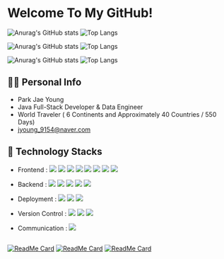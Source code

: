 # Welcome To My GitHub!

![Anurag's GitHub stats](https://github-readme-stats-sand-six-91.vercel.app/api?username=jyoung9154&repo=Coding_Study&count_private=true&show_icons=true&theme=calm)
![Top Langs](https://github-readme-stats-sand-six-91.vercel.app/api/top-langs/?username=jyoung9154&repo=Coding_Study&layout=compact&theme=calm)


![Anurag's GitHub stats](https://github-readme-stats-sand-six-91.vercel.app/api?username=ToyProject-Factory&repo=coutalk&count_private=true&show_icons=true&theme=calm)
![Top Langs](https://github-readme-stats-sand-six-91.vercel.app/api/top-langs/?username=ToyProject-Factory&repo=coutalk&layout=compact&theme=calm)

![Anurag's GitHub stats](https://github-readme-stats-sand-six-91.vercel.app/api?username=itbank-jobs&repo=project&count_private=true&show_icons=true&theme=calm&include_all_commits=true&)
![Top Langs](https://github-readme-stats-sand-six-91.vercel.app/api/top-langs/?username=itbank-jobs&repo=project&layout=compact&theme=calm)

## 🙋‍♂️ Personal Info
- Park Jae Young
- Java Full-Stack Developer & Data Engineer
- World Traveler ( 6 Continents and Approximately 40 Countries / 550 Days)
- jyoung_9154@naver.com

## 🔨 Technology Stacks
- Frontend :
<span><img src="https://img.shields.io/badge/HTML-e34f26?style=flat&logo=html5&logoColor=white"/></span>
<span><img src="https://img.shields.io/badge/CSS-1572b6?style=flat&logo=css3&logoColor=white"/></span>
<span><img src="https://img.shields.io/badge/JavaScript-dbab09?style=flat&logo=javascript&logoColor=white"/></span>
<span><img src="https://img.shields.io/badge/React-61dafb?style=flat&logo=react&logoColor=white"/></span>
<span><img src="https://img.shields.io/badge/jQuery-0769ad?style=flat&logo=jquery&logoColor=white"/></span>
<span><img src="https://img.shields.io/badge/Bootstrap-7952B3?style=flat&logo=bootstrap&logoColor=white"/></span>
<span><img src="https://img.shields.io/badge/React Query-FF4154?style=flat&logo=react-query&logoColor=white"/></span>
<span><img src="https://img.shields.io/badge/React Hook Form-EC5990?style=flat&logo=react-hook-form&logoColor=white"/></span>

- Backend :
<span><img src="https://img.shields.io/badge/Java-3776AB?style=flat&logo=java&logoColor=white"/></span>
<span><img src="https://img.shields.io/badge/Spring-8bc34b?style=flat&logo=spring&logoColor=white"/></span>
<span><img src="https://img.shields.io/badge/Spring1Boot-41AD48?style=flat&logo=springboot&logoColor=white"/></span>
<span><img src="https://img.shields.io/badge/JPA-FFCA28?style=flat&logo=JPA&logoColor=white"/></span>
<span><img src="https://img.shields.io/badge/Linux-3776AB?style=flat&logo=linux&logoColor=white"/></span>

- Deployment :
<span><img src="https://img.shields.io/badge/Redis-232f3e?style=flat&logo=redis&logoColor=white"/></span>
<span><img src="https://img.shields.io/badge/Nginx-00c7b7?style=flat&logo=nginx&logoColor=white"/></span>
<span><img src="https://img.shields.io/badge/Docker-2496ED?style=flat&logo=docker&logoColor=white"/></span>

- Version Control :
<span><img src="https://img.shields.io/badge/Git-f05032?style=flat&logo=git&logoColor=white"/></span>
<span><img src="https://img.shields.io/badge/GitHub-181717?style=flat&logo=github&logoColor=white"/></span>
<span><img src="https://img.shields.io/badge/SVN-0052cc?style=flat&logo=svn&logoColor=white"/></span><br/>
- Communication :
<span><img src="https://img.shields.io/badge/Jira-0052cc?style=flat&logo=jira&logoColor=white"/></span>

##
[![ReadMe Card](https://github-readme-stats.vercel.app/api/pin/?username=jyoung9154&repo=Coding_Study)](https://github.com/jyoung9154/Coding_Study)
[![ReadMe Card](https://github-readme-stats.vercel.app/api/pin/?username=ToyProject-Factory&repo=coutalk)](https://github.com/ToyProject-Factory/coutalk)
[![ReadMe Card](https://github-readme-stats.vercel.app/api/pin/?username=itbank-jobs&repo=project)](https://github.com/itbank-jobs/project)

